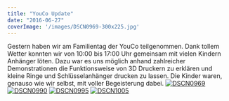 ```yaml
---
title: "YouCo Update"
date: "2016-06-27"
coverImage: '/images/DSCN0969-300x225.jpg'
---
```


Gestern haben wir am Familientag der YouCo teilgenommen. Dank tollem Wetter konnten wir von 10:00 bis 17:00 Uhr gemeinsam mit vielen Kindern Anhänger löten. Dazu war es uns möglich anhand zahlreicher Demonstrationen die Funktionsweise von 3D Druckern zu erklären und kleine Ringe und Schlüsselanhänger drucken zu lassen. Die Kinder waren, genauso wie wir selbst, mit voller Begeisterung dabei. [![DSCN0969](../images/DSCN0969-300x225.jpg)](https://hackzogtum-coburg.de/wp-content/uploads/2016/06/DSCN0969.jpg) [![DSCN0990](../images/DSCN0990-225x300.jpg)](https://hackzogtum-coburg.de/wp-content/uploads/2016/06/DSCN0990.jpg) [![DSCN0995](../images/DSCN0995-300x225.jpg)](https://hackzogtum-coburg.de/wp-content/uploads/2016/06/DSCN0995.jpg) [![DSCN1005](../images/DSCN1005-300x225.jpg)](https://hackzogtum-coburg.de/wp-content/uploads/2016/06/DSCN1005.jpg)
